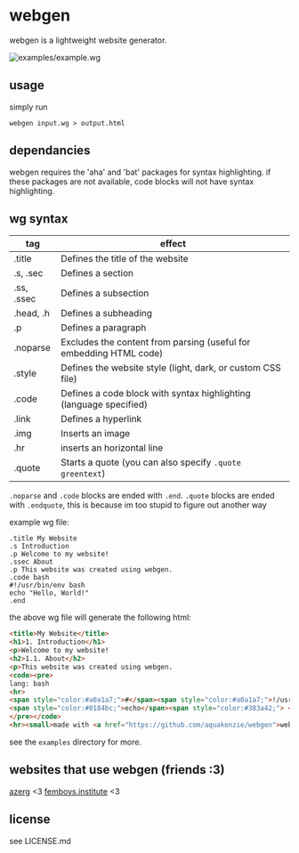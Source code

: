# webgen
webgen is a lightweight website generator.

![examples/example.wg](https://github.com/kenziewebm/webgen/blob/master/webgen.png?raw=true)

## usage
simply run
```
webgen input.wg > output.html
```

## dependancies
webgen requires the 'aha' and 'bat' packages for syntax highlighting.
if these packages are not available, code blocks will not have syntax highlighting.

## wg syntax

tag | effect
---|---
.title | Defines the title of the website
.s, .sec |  Defines a section
.ss, .ssec | Defines a subsection
.head, .h | Defines a subheading
.p | Defines a paragraph
.noparse | Excludes the content from parsing (useful for embedding HTML code)
.style | Defines the website style (light, dark, or custom CSS file)
.code | Defines a code block with syntax highlighting (language specified)
.link | Defines a hyperlink
.img | Inserts an image
.hr | inserts an horizontal line
.quote | Starts a quote (you can also specify `.quote greentext`)

`.noparse` and `.code` blocks are ended with `.end`. `.quote` blocks are ended with `.endquote`, this is because im too stupid to figure out another way

example wg file:

```wg
.title My Website
.s Introduction
.p Welcome to my website!
.ssec About
.p This website was created using webgen.
.code bash
#!/usr/bin/env bash
echo "Hello, World!"
.end
```

the above wg file will generate the following html:

```html
<title>My Website</title>
<h1>1. Introduction</h1>
<p>Welcome to my website!
<h2>1.1. About</h2>
<p>This website was created using webgen.
<code><pre>
lang: bash
<hr>
<span style="color:#a0a1a7;">#</span><span style="color:#a0a1a7;">!/usr/bin/env bash</span>
<span style="color:#0184bc;">echo</span><span style="color:#383a42;"> </span><span style="color:#50a14f;">&quot;</span><span style="color:#50a14f;">Hello, World!</span><span style="color:#50a14f;">&quot;</span>
</pre></code>
<hr><small>made with <a href="https://github.com/aquakenzie/webgen">webgen</a> <3</small>
```

see the `examples` directory for more.

## websites that use webgen (friends :3)
[azerg](https://arezg.neocities.org/alt/) <3
[femboys.institute](https://femboys.institute) <3

## license
see LICENSE.md

